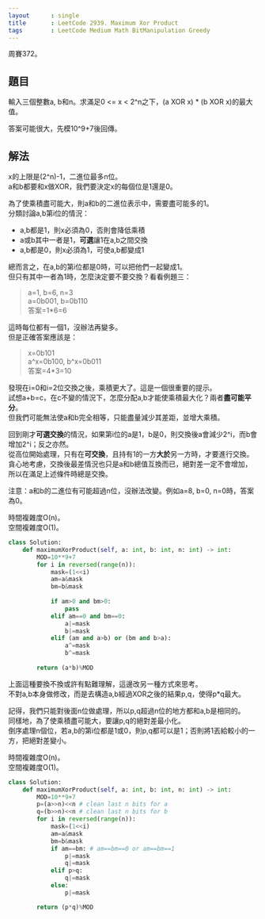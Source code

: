 ```yaml
---
layout      : single
title       : LeetCode 2939. Maximum Xor Product
tags        : LeetCode Medium Math BitManipulation Greedy
---
```

周賽372。

## 題目

輸入三個整數a, b和n。求滿足0 <= x < 2^n之下，(a XOR x) * (b XOR x)的最大值。  

答案可能很大，先模10^9+7後回傳。  

## 解法

x的上限是(2^n)-1，二進位最多n位。  
a和b都要和x做XOR，我們要決定x的每個位是1還是0。
  
為了使乘積盡可能大，則a和b的二進位表示中，需要盡可能多的1。  
分類討論a,b第i位的情況：  

- a,b都是1，則x必須為0，否則會降低乘積  
- a或b其中一者是1，**可選**讓1在a,b之間交換  
- a,b都是0，則x必須為1，可使a,b都變成1  

總而言之，在a,b的第i位都是0時，可以把他們一起變成1。  
但只有其中一者為1時，怎麼決定要不要交換？看看例題三：  
> a=1, b=6, n=3  
> a=0b001, b=0b110  
> 答案=1\*6=6  

這時每位都有一個1，沒辦法再變多。  
但是正確答案應該是：  
> x=0b101  
> a^x=0b100, b^x=0b011  
> 答案=4\*3=10  

發現在i=0和i=2位交換之後，乘積更大了。這是一個很重要的提示。  
試想a+b=c，在c不變的情況下，怎麼分配a,b才能使乘積最大化？兩者**盡可能平分**。  
但我們可能無法使a和b完全相等，只能盡量減少其差距，並增大乘積。  

回到剛才**可選交換**的情況，如果第i位的a是1，b是0，則交換後a會減少2^i，而b會增加2^i；反之亦然。  
從高位開始處理，只有在**可交換**，且持有1的一方**大於**另一方時，才要進行交換。  
貪心地考慮，交換後最差情況也只是a和b總值互換而已，絕對差一定不會增加，所以在滿足上述條件時總是交換。  

注意：a和b的二進位有可能超過n位，沒辦法改變。例如a=8, b=0, n=0時，答案為0。  

時間複雜度O(n)。  
空間複雜度O(1)。  

```python
class Solution:
    def maximumXorProduct(self, a: int, b: int, n: int) -> int:
        MOD=10**9+7
        for i in reversed(range(n)):
            mask=(1<<i)
            am=a&mask
            bm=b&mask
            
            if am>0 and bm>0:
                pass
            elif am==0 and bm==0:
                a|=mask
                b|=mask
            elif (am and a>b) or (bm and b>a):
                a^=mask
                b^=mask
            
        return (a*b)%MOD
```

上面這種要換不換或許有點難理解，這邊改另一種方式來思考。  
不對a,b本身做修改，而是去構造a,b經過XOR之後的結果p,q，使得p\*q最大。  

記得，我們只能對後面n位做處理，所以p,q超過n位的地方都和a,b是相同的。  
同樣地，為了使乘積盡可能大，要讓p,q的絕對差最小化。  
倒序處理n個位，若a,b的第i位都是1或0，則p,q都可以是1；否則將1丟給較小的一方，把絕對差變小。  

時間複雜度O(n)。  
空間複雜度O(1)。  

```python
class Solution:
    def maximumXorProduct(self, a: int, b: int, n: int) -> int:
        MOD=10**9+7
        p=(a>>n)<<n # clean last n bits for a
        q=(b>>n)<<n # clean last n bits for b
        for i in reversed(range(n)):
            mask=(1<<i)
            am=a&mask
            bm=b&mask
            if am==bm: # am==bm==0 or am==bm==1
                p|=mask
                q|=mask
            elif p>q:
                q|=mask
            else:
                p|=mask

        return (p*q)%MOD
```
